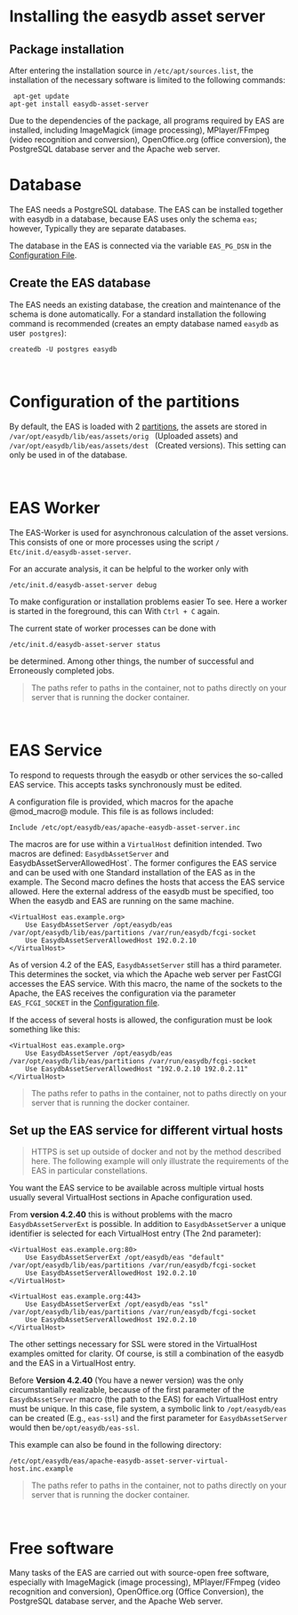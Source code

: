 # Installing the easydb asset server

## Package installation

After entering the installation source in `/etc/apt/sources.list`, the installation of the necessary software is limited to the following commands:

~~~
 apt-get update
apt-get install easydb-asset-server
~~~


Due to the dependencies of the package, all programs required by EAS are installed, including ImageMagick (image processing), MPlayer/FFmpeg (video recognition and conversion), OpenOffice.org (office conversion), the PostgreSQL database server and the Apache web server.


Database
=========

The EAS needs a PostgreSQL database.
The EAS can be installed together with easydb in a database, because EAS uses only the schema `eas`; however, Typically they are separate databases.

The database in the EAS is connected via the variable `EAS_PG_DSN` in the
[Configuration File](/sysadmin/eas/conf/conf.html).

Create the EAS database
-------------------------

The EAS needs an existing database, the creation and maintenance of the schema is done automatically. For a standard installation the following command is recommended (creates an empty database named `easydb` as user` postgres`):

    createdb -U postgres easydb

&nbsp;

Configuration of the partitions
=============================

By default, the EAS is loaded with 2 [partitions](/sysadmin/eas/partitions/partitions.html), the assets are stored in `/var/opt/easydb/lib/eas/assets/orig ` (Uploaded assets) and `/var/opt/easydb/lib/eas/assets/dest ` (Created versions). This setting can only be used in of the database.

&nbsp;

EAS Worker
==========

The EAS-Worker is used for asynchronous calculation of the asset versions.
This consists of one or more processes using the script 
`/ Etc/init.d/easydb-asset-server`.

For an accurate analysis, it can be helpful to the worker only with

    /etc/init.d/easydb-asset-server debug

To make configuration or installation problems easier
To see. Here a worker is started in the foreground, this can
With `Ctrl + C` again.

The current state of worker processes can be done with

    /etc/init.d/easydb-asset-server status

be determined. Among other things, the number of successful and
Erroneously completed jobs.

> The paths refer to paths in the container, not to paths directly on your server that is running the docker container.

&nbsp;

EAS Service
===========

To respond to requests through the easydb or other services the so-called EAS service. This accepts tasks synchronously must be edited.

A configuration file is provided, which macros for the apache @mod_macro@ module. This file is as follows
included:

    Include /etc/opt/easydb/eas/apache-easydb-asset-server.inc

The macros are for use within a `VirtualHost` definition
intended. Two macros are defined: `EasydbAssetServer` and`
`EasydbAssetServerAllowedHost`. The former configures the
EAS service and can be used with one
Standard installation of the EAS as in the example. The
Second macro defines the hosts that access the EAS service
allowed. Here the external address of the easydb must be specified, too
When the easydb and EAS are running on the same machine.

    <VirtualHost eas.example.org>
        Use EasydbAssetServer /opt/easydb/eas /var/opt/easydb/lib/eas/partitions /var/run/easydb/fcgi-socket
        Use EasydbAssetServerAllowedHost 192.0.2.10
    </VirtualHost>


As of version 4.2 of the EAS, `EasydbAssetServer` still has a third parameter. This determines the socket, via which the Apache web server per FastCGI accesses the EAS service. With this macro, the name of the sockets to the Apache, the EAS receives the configuration via the parameter `EAS_FCGI_SOCKET` in the [Configuration file](/sysadmin/eas/conf/conf.html).

If the access of several hosts is allowed, the configuration must be look something like this:

    <VirtualHost eas.example.org>
        Use EasydbAssetServer /opt/easydb/eas /var/opt/easydb/lib/eas/partitions /var/run/easydb/fcgi-socket
        Use EasydbAssetServerAllowedHost "192.0.2.10 192.0.2.11"
    </VirtualHost>

> The paths refer to paths in the container, not to paths directly on your server that is running the docker container.

Set up the EAS service for different virtual hosts
------------------------------------------------------------

> HTTPS is set up outside of docker and not by the method described here. The following example will only illustrate the requirements of the EAS in particular constellations.

You want the EAS service to be available across multiple virtual hosts usually several VirtualHost sections in Apache configuration
used.

From **version 4.2.40** this is without problems with the macro
`EasydbAssetServerExt` is possible. In addition to `EasydbAssetServer` a unique identifier is selected for each VirtualHost entry
(The 2nd parameter):

~~~~
<VirtualHost eas.example.org:80>
    Use EasydbAssetServerExt /opt/easydb/eas "default" /var/opt/easydb/lib/eas/partitions /var/run/easydb/fcgi-socket
    Use EasydbAssetServerAllowedHost 192.0.2.10
</VirtualHost>

<VirtualHost eas.example.org:443>
    Use EasydbAssetServerExt /opt/easydb/eas "ssl" /var/opt/easydb/lib/eas/partitions /var/run/easydb/fcgi-socket
    Use EasydbAssetServerAllowedHost 192.0.2.10
</VirtualHost>
~~~~

The other settings necessary for SSL were stored in the VirtualHost examples omitted for clarity. Of course, is still a combination of the easydb and the EAS in a VirtualHost entry.

Before **Version 4.2.40** (You have a newer version) was the only circumstantially realizable, because of the first parameter of the `EasydbAssetServer` macro (the path to the EAS) for each VirtualHost entry must be unique. In this case, file system, a symbolic link to `/opt/easydb/eas` can be created
(E.g., `eas-ssl`) and the first parameter for
`EasydbAssetServer` would then be`/opt/easydb/eas-ssl`.

This example can also be found in the following directory:

    /etc/opt/easydb/eas/apache-easydb-asset-server-virtual-host.inc.example

> The paths refer to paths in the container, not to paths directly on your server that is running the docker container.

&nbsp;

Free software
==============

Many tasks of the EAS are carried out with source-open free software, especially with ImageMagick (image processing), MPlayer/FFmpeg (video recognition and conversion), OpenOffice.org (Office Conversion), the PostgreSQL database server, and the Apache Web server.